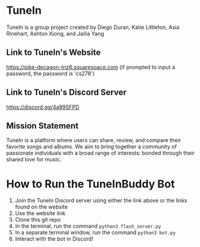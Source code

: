 # TuneIn
TuneIn is a group project created by Diego Duran, Katie Littleton, Asia Rinehart, Ashton Xiong, and Jailia Yang

## Link to TuneIn's Website
https://pike-decagon-tnz6.squarespace.com (if prompted to input a password, the password is 'cs278')

## Link to TuneIn's Discord Server
https://discord.gg/4a99SFPD

## Mission Statement
TuneIn is a platform where users can share, review, and compare their favorite songs and albums. We aim to bring together a community of passionate individuals with a broad range of interests: bonded through their shared love for music.

# How to Run the TuneInBuddy Bot
1. Join the TuneIn Discord server using either the link above or the links found on the website
2. Use the website link 
3. Clone this git repo
4. In the terminal, run the command `python3 flash_server.py`
5. In a separate terminal window, run the command `python3 bot.py`
6. Interact with the bot in Discord!
